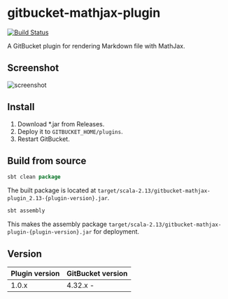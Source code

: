 # gitbucket-mathjax-plugin

[![Build Status](https://travis-ci.org/onukura/gitbucket-mathjax-plugin.svg?branch=master)](https://travis-ci.org/onukura/gitbucket-mathjax-plugin)

A GitBucket plugin for rendering Markdown file with MathJax.

## Screenshot

![screenshot](https://github.com/onukura/gitbucket-mathjax-plugin/blob/assets/screenshot.png?raw=true)


## Install

1. Download *.jar from Releases.
2. Deploy it to `GITBUCKET_HOME/plugins`.
3. Restart GitBucket.

## Build from source

```sbt
sbt clean package
```

The built package is located at
`target/scala-2.13/gitbucket-mathjax-plugin_2.13-{plugin-version}.jar`.

```sbt
sbt assembly
```

This makes the assembly package
`target/scala-2.13/gitbucket-mathjax-plugin-{plugin-version}.jar`
for deployment.

## Version

Plugin version|GitBucket version
:---|:---
1.0.x |4.32.x -
